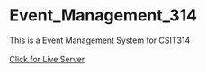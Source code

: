 # Event_Management_314
This is a Event Management System for CSIT314 <br> </br>
<a href="https://safal30.github.io/Event_Management_314/" target="_blank" rel="noopener noreferrer">Click for Live Server</a>

